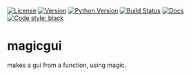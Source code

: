 
[![License](https://img.shields.io/pypi/l/magicgui.svg)](LICENSE)
[![Version](https://img.shields.io/pypi/v/magicgui.svg)](https://pypi.python.org/pypi/magicgui)
[![Python Version](https://img.shields.io/pypi/pyversions/magicgui.svg)](https://python.org)
[![Build Status](https://img.shields.io/travis/tlambert03/magicgui.svg)](https://travis-ci.com/tlambert03/magicgui)
[![Docs](https://readthedocs.org/projects/magicgui/badge/?version=latest)](https://magicgui.readthedocs.io/en/latest/?badge=latest)
[![Code style: black](https://img.shields.io/badge/code%20style-black-000000.svg)](https://github.com/python/black)

# magicgui
makes a gui from a function, using magic.
